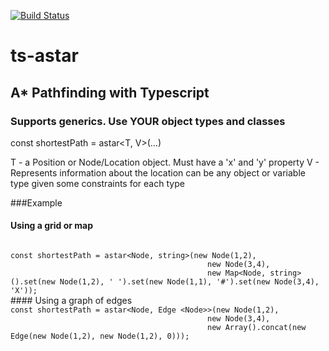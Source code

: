 [![Build Status](https://travis-ci.org/jacobtshirt/ts-astar.svg?branch=master)](https://travis-ci.org/jacobtshirt/ts-astar)
# ts-astar

## A* Pathfinding with Typescript

### Supports generics. Use YOUR object types and classes

const shortestPath = astar&lt;T, V&gt;(...)

T - a Position or Node/Location object. Must have a 'x' and 'y' property
V - Represents information about the location can be any object or variable type given some constraints for each type


###Example

#### Using a grid or map
<code>
const shortestPath = astar&lt;Node, string&gt;(new Node(1,2),
                                            new Node(3,4),
                                            new Map&lt;Node, string&gt;().set(new Node(1,2), ' ').set(new Node(1,1), '#').set(new Node(3,4), 'X'));
</code>
#### Using a graph of edges
<code>
const shortestPath = astar&lt;Node, Edge &lt;Node&gt;&gt;(new Node(1,2),
                                            new Node(3,4),
                                            new Array().concat(new Edge(new Node(1,2), new Node(1,2), 0)));
</code>
